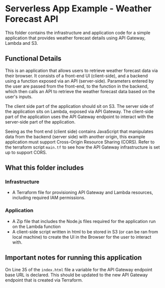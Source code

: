 # Serverless App Example - Weather Forecast API

This folder contains the infrastructure and application code for a simple application that provides weather forecast details using API Gateway, Lambda and S3.

## Functional Details

This is an application that allows users to retrieve weather forecast data via their browser. It consists of a front-end UI (client-side), and a backend using a function exposed via an API (server-side). Parameters entered by the user are passed from the front-end, to the function in the backend, which then calls an API to retrieve the weather forecast data based on the user's inputs.

The client side part of the application should sit on S3. The server side of the application sits on Lambda, exposed via API Gateway. The client-side part of the application uses the API Gateway endpoint to interact with the server-side part of the application. 

Seeing as the front end (client side) contains JavaScript that manipulates data from the backend (server side) with another origin, this example application must support Cross-Origin Resource Sharing (CORS). Refer to the terraform script `main.tf` to see how the API Gateway infrastructure is set up to support CORS. 

## What this folder includes

### Infrastructure

- A Terraform file for provisioning API Gateway and Lambda resources, including required IAM permissions.

### Application

- A Zip file that includes the Node.js files required for the application run on the Lambda function 
- A client-side script written in html to be stored in S3 (or can be ran from local machine) to create the UI in the Browser for the user to interact with.

## Important notes for running this application

On Line 35 of the `index.html` file a variable for the API Gateway endpoint base URL is declared. This should be updated to the new API Gateway endpoint that is created via Terraform.
